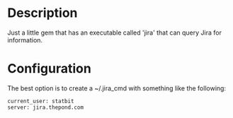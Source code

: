 # Description

Just a little gem that has an executable called 'jira' that can query
Jira for information.

# Configuration

The best option is to create a ~/.jira_cmd with something like the following:


    current_user: statbit
    server: jira.thepond.com
